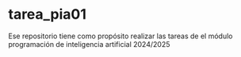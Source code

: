 # tarea_pia01
Ese repositorio tiene como propósito realizar las tareas de el módulo programación de inteligencia artificial 2024/2025
